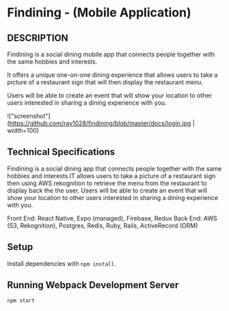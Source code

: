 # Findining - (Mobile Application)

<!-- !["screenshot"](https://github.com/ray1028/scheduler/blob/master/docs/scheduler-1.png)

!["screenshot"](https://github.com/ray1028/scheduler/blob/master/docs/scheduler-2.png)
/Users/rayj/react-native/findining/docs
!["screenshot"](https://github.com/ray1028/scheduler/blob/master/docs/scheduler-3.png) -->

## DESCRIPTION

Findining is a social dining mobile app that connects people together with the same hobbies and interests.

It offers a unique one-on-one dining experience that allows users to take a picture of a restaurant sign that will then display the restaurant menu.

Users will be able to create an event that will show your location to other users interested in sharing a dining experience with you.

!["screenshot"](https://github.com/ray1028/findining/blob/master/docs/login.jpg | width=100)

## Technical Specifications

Findining is a social dining app that connects people together with the same hobbies and interests.IT allows users to take a picture of a restaurant sign then using AWS rekognition to retrieve the menu from the restaurant to display back the the user. Users will be able to create an event that will show your location to other users interested in sharing a dining experience with you.

Front End: React Native, Expo (managed), Firebase, Redux
Back End: AWS (S3, Rekognition), Postgres, Redis, Ruby, Rails, ActiveRecord (ORM)

## Setup

Install dependencies with `npm install`.

## Running Webpack Development Server

```sh
npm start
```

